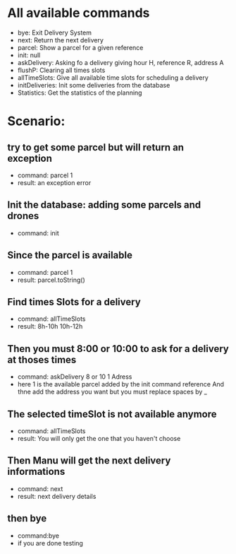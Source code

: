 # All available commands
- bye: Exit Delivery System
- next: Return the next delivery
- parcel: Show a parcel for a given reference
- init: null
- askDelivery: Asking fo a delivery giving hour H, reference R, address A
- flushP: Clearing all times slots
- allTimeSlots: Give all available time slots for scheduling a delivery
- initDeliveries: Init some deliveries from the database
- Statistics: Get the statistics of the planning


# Scenario: 
## try to get some parcel but will return an exception 
  - command: parcel 1 
  - result: an exception error

##  Init the database: adding some parcels and drones 
- command: init

##  Since the parcel is available 
- command: parcel 1 
- result: parcel.toString()

##  Find times Slots for a delivery 
- command: allTimeSlots 
- result: 8h-10h 10h-12h

##  Then you must 8:00 or 10:00 to ask for a delivery at thoses times 
- command:  askDelivery 8 or 10 1 Adress
- here 1 is the available parcel added by the init command reference And thne add the address you want 
but you must replace spaces by _

##  The selected timeSlot is not available anymore 
- command:  allTimeSlots
- result: You will only get the one that you haven't choose

##  Then Manu will get the next delivery informations 
- command:  next 
- result: next delivery details

##  then bye 
- command:bye 
- if you are done testing
